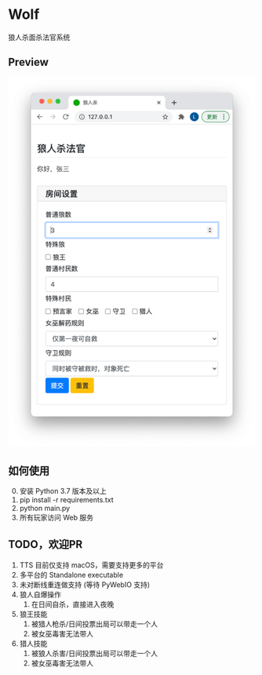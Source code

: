 # Wolf
狼人杀面杀法官系统

Preview
--
![房间设置界面](doc/room_setting.png)

如何使用
--
0. 安装 Python 3.7 版本及以上
1. pip install -r requirements.txt
2. python main.py
3. 所有玩家访问 Web 服务

TODO，欢迎PR
--
1. TTS 目前仅支持 macOS，需要支持更多的平台
2. 多平台的 Standalone executable
3. 未对断线重连做支持 (等待 PyWebIO 支持)
4. 狼人自爆操作
   1. 在日间自杀，直接进入夜晚
5. 狼王技能
    1. 被猎人枪杀/日间投票出局可以带走一个人
    2. 被女巫毒害无法带人
6. 猎人技能
    1. 被狼人杀害/日间投票出局可以带走一个人
    2. 被女巫毒害无法带人